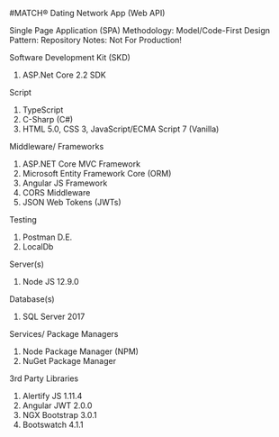 #MATCH® Dating Network App (Web API)

Single Page Application (SPA)
Methodology: Model/Code-First
Design Pattern: Repository
Notes: Not For Production!


Software Development Kit (SKD)
1. ASP.Net Core 2.2 SDK

Script
1. TypeScript
2. C-Sharp (C#)
2. HTML 5.0, CSS 3, JavaScript/ECMA Script 7 (Vanilla)

Middleware/ Frameworks
1. ASP.NET Core MVC Framework
2. Microsoft Entity Framework Core (ORM)
3. Angular JS Framework
4. CORS Middleware
5. JSON Web Tokens (JWTs)

Testing
1. Postman D.E.
2. LocalDb

Server(s)
1. Node JS 12.9.0

Database(s)
1. SQL Server 2017

Services/ Package Managers
1. Node Package Manager (NPM)
2. NuGet Package Manager

3rd Party Libraries
1. Alertify JS 1.11.4
2. Angular JWT 2.0.0
3. NGX Bootstrap 3.0.1
4. Bootswatch 4.1.1